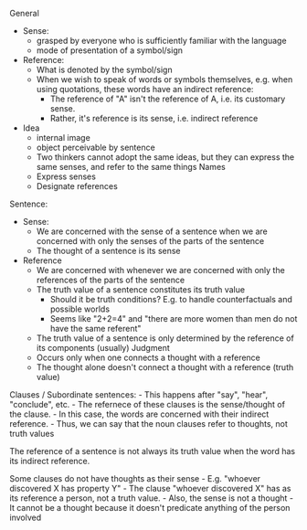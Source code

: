 

General
- Sense: 
	- grasped by everyone who is sufficiently familiar with the language
	- mode of presentation of a symbol/sign
- Reference:
	- What is denoted by the symbol/sign
	- When we wish to speak of words or symbols themselves, e.g. when using quotations, these words have an indirect reference:	
		- The reference of "A" isn't the reference of A, i.e. its customary sense.
		- Rather, it's reference is its sense, i.e. indirect reference
- Idea
	- internal image
	- object perceivable by sentence
	- Two thinkers cannot adopt the same ideas, but they can express the same senses, and refer to the same things
Names
	- Express senses
	- Designate references

Sentence:
- Sense: 
	- We are concerned with the sense of a sentence when we are concerned with only the senses of the parts of the sentence
	- The thought of a sentence is its sense
- Reference
	- We are concerned with whenever we are concerned with only the references of the parts of the sentence
	- The truth value of a sentence constitutes its truth value
		- Should it be truth conditions? E.g. to handle counterfactuals and possible worlds
		- Seems like "2+2=4" and "there are more women than men do not have the same referent"
	- The truth value of a sentence is only determined by the reference of its components (usually)
Judgment
	- Occurs only when one connects a thought with a reference
	- The thought alone doesn't connect a thought with a reference (truth value)

Clauses / Subordinate sentences:
	- This happens after "say", "hear", "conclude", etc.
	- The refernece of these clauses is the sense/thought of the clause.
	- In this case, the words are concerned with their indirect reference.
	- Thus, we can say that the noun clauses refer to thoughts, not truth values

The reference of a sentence is not always its truth value when the word has its indirect reference.

Some clauses do not have thoughts as their sense
	- E.g. "whoever discovered X has property Y"
	- The clause "whoever discovered X" has as its reference a person, not a truth value.
	- Also, the sense is not a thought
	- It cannot be a thought because it doesn't predicate anything of the person involved